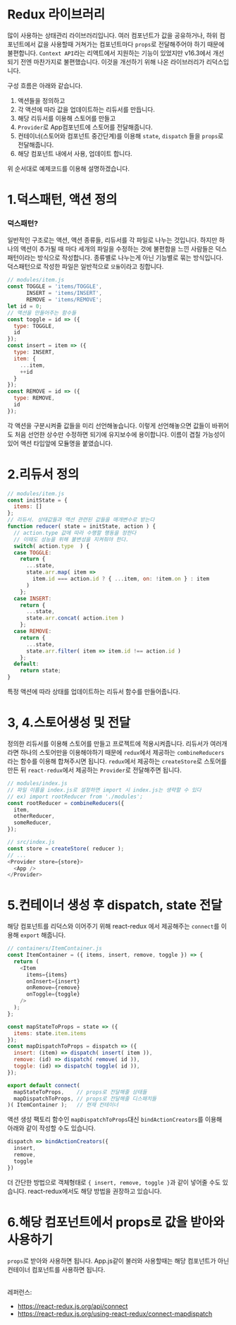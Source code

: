 Redux 라이브러리
========
많이 사용하는 상태관리 라이브러리입니다.
여러 컴포넌트가 값을 공유하거나, 하위 컴포넌트에서 값을 사용할때
거쳐가는 컴포넌트마다 `props`로 전달해주어야 하기 때문에 불편합니다.
`Context API`라는 리액트에서 지원하는 기능이 있었지만 v16.3에서 개선되기 전엔 마찬가지로 불편했습니다.
이것을 개선하기 위해 나온 라이브러리가 리덕스입니다.

구성 흐름은 아래와 같습니다.
1. 액션들을 정의하고
2. 각 액션에 따라 값을 업데이트하는 리듀서를 만듭니다.
3. 해당 리듀서를 이용해 스토어를 만들고
4. `Provider`로 App컴포넌트에 스토어를 전달해줍니다.
5. 컨테이너(스토어와 컴포넌트 중간단계)를 이용해 `state`, `dispatch` 들을 `props`로 전달해줍니다.
6. 해당 컴포넌트 내에서 사용, 업데이트 합니다.

위 순서대로 예제코드를 이용해 설명하겠습니다.

1.덕스패턴, 액션 정의
=========
### 덕스패턴?
일반적인 구조로는 액션, 액션 종류들, 리듀서를 각 파일로 나누는 것입니다.
하지만 하나의 액션이 추가될 때 마다 세개의 파일을 수정하는 것에 불편함을 느낀 사람들은 
덕스패턴이라는 방식으로 작성합니다. 종류별로 나누는게 아닌 기능별로 묶는 방식입니다. 
덕스패턴으로 작성한 파일은 일반적으로 `모듈`이라고 칭합니다.

```javascript
// modules/item.js
const TOGGLE = 'items/TOGGLE',
      INSERT = 'items/INSERT',
      REMOVE = 'items/REMOVE';
let id = 0;
// 액션을 만들어주는 함수들
const toggle = id => ({
  type: TOGGLE,
  id
});
const insert = item => ({
  type: INSERT,
  item: {
    ...item,
    ++id
  }
});
const REMOVE = id => ({
  type: REMOVE,
  id
});
```
각 액션을 구분시켜줄 값들을 미리 선언해놓습니다.
이렇게 선언해놓으면 값들이 바뀌어도 처음 선언한 상수만 수정하면 되기에 유지보수에 용이합니다.
이름이 겹칠 가능성이 있어 액션 타입앞에 모듈명을 붙였습니다.

2.리듀서 정의
==========
```javascript
// modules/item.js
const initState = {
  items: []
};
// 리듀서. 상태값들과 액션 관련된 값들을 매개변수로 받는다
function reducer( state = initState, action ) {
  // action.type 값에 따라 수행할 행동을 정한다
  // 이때도 성능을 위해 불변성을 지켜줘야 한다.
  switch( action.type  ) {
  case TOGGLE:
    return {
      ...state,
      state.arr.map( item =>
        item.id === action.id ? { ...item, on: !item.on } : item
      )
    };
  case INSERT:
    return {
      ...state,
      state.arr.concat( action.item )
    };
  case REMOVE:
    return {
      ...state,
      state.arr.filter( item => item.id !== action.id )
    };
  default:
    return state;
}
```
특정 액션에 따라 상태를 업데이트하는 리듀서 함수를 만들어줍니다.

3, 4.스토어생성 및 전달
===========
정의한 리듀서를 이용해 스토어를 만들고 프로젝트에 적용시켜줍니다.
리듀서가 여러개라면 하나의 스토어만을 이용해야하기 때문에 
`redux`에서 제공하는 `combineReducers`라는 함수를 이용해 합쳐주시면 됩니다. 
`redux`에서 제공하는 `createStore`로 스토어를 만든 뒤
`react-redux`에서 제공하는 `Provider`로 전달해주면 됩니다.
```javascript
// modules/index.js
// 파일 이름을 index.js로 설정하면 import 시 index.js는 생략할 수 있다
// ex) import rootReducer from './modules';
const rootReducer = combineReducers({
  item,
  otherReducer,
  someReducer,
});

// src/index.js
const store = createStore( reducer );
// ...
<Provider store={store}>
  <App />
</Provider>
```

5.컨테이너 생성 후 dispatch, state 전달 
============
해당 컴포넌트를 리덕스와 이어주기 위해 react-redux 에서 제공해주는 `connect`를 이용해 `export` 해줍니다.
```javascript
// containers/ItemContainer.js
const ItemContainer = ({ items, insert, remove, toggle }) => {
  return (
    <Item
      items={items}
      onInsert={insert}
      onRemove={remove}
      onToggle={toggle}
    />
  );
};

const mapStateToProps = state => ({
  items: state.item.items
});
const mapDispatchToProps = dispatch => ({
  insert: (item) => dispatch( insert( item )),
  remove: (id) => dispatch( remove( id )),
  toggle: (id) => dispatch( toggle( id )),
});

export default connect(
  mapStateToProps,    // props로 전달해줄 상태들
  mapDispatchToProps, // props로 전달해줄 디스패치들
)( ItemContainer );   // 현재 컨테이너
```
액션 생성 팩토리 함수인 `mapDispatchToProps`대신 `bindActionCreators`를 이용해 아래와 같이 작성할 수도 있습니다.
```javascript
dispatch => bindActionCreators({
  insert,
  remove,
  toggle
})
```
더 간단한 방법으로 객체형태로 `{ insert, remove, toggle }`과 같이 넣어줄 수도 있습니다.
react-redux에서도 해당 방법을 권장하고 있습니다.

6.해당 컴포넌트에서 props로 값을 받아와 사용하기
===========
`props`로 받아와 사용하면 됩니다.
App.js같이 불러와 사용할때는 해당 컴포넌트가 아닌 컨테이너 컴포넌트를 사용하면 됩니다.

\
레퍼런스:
- https://react-redux.js.org/api/connect
- https://react-redux.js.org/using-react-redux/connect-mapdispatch
